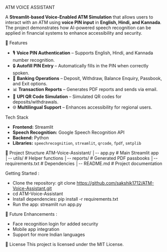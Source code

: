 ATM VOICE ASSISTANT

A **Streamlit-based Voice-Enabled ATM Simulation** that allows users to interact with an ATM using **voice PIN input** in **English, Hindi, and Kannada**. The project demonstrates how AI-powered speech recognition can be applied in financial systems to enhance accessibility and security.

🚀 Features
- 🎙️ **Voice PIN Authentication** – Supports English, Hindi, and Kannada number recognition.  
- 🔒 **Autofill PIN Entry** – Automatically fills in the PIN when correctly spoken.  
- 🧾 **Banking Operations** – Deposit, Withdraw, Balance Enquiry, Passbook, and Exit options.  
- 📊 **Transaction Reports** – Generates PDF reports and sends via email.  
- 📱 **UPI QR Code Simulation** – Simulated QR codes for deposits/withdrawals.  
- 🌐 **Multilingual Support** – Enhances accessibility for regional users.  

Tech Stack
- **Frontend:** Streamlit  
- **Speech Recognition:** Google Speech Recognition API  
- **Backend:** Python  
- **Libraries:** `speechrecognition`, `streamlit`, `qrcode`, `fpdf`, `smtplib`  

📂 Project Structure
ATM-Voice-Assistant/
│-- app.py # Main Streamlit app
│-- utils/ # Helper functions
│-- reports/ # Generated PDF passbooks
│-- requirements.txt # Dependencies
│-- README.md # Project documentation

Getting Started :
- Clone the repository: git clone https://github.com/sakshik1712/ATM-Voice-Assistant.git
- cd ATM-Voice-Assistant
- Install dependencies: pip install -r requirements.txt
- Run the app: streamlit run app.py

🎯 Future Enhancements :
- Face recognition login for added security
- Mobile app integration
- Support for more Indian languages

📜 License
This project is licensed under the MIT License.
